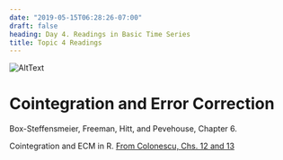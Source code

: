 ```yaml
---
date: "2019-05-15T06:28:26-07:00"
draft: false
heading: Day 4. Readings in Basic Time Series
title: Topic 4 Readings
---
```



![AltText](/img/HLogo.jpg)

# Cointegration and Error Correction

Box-Steffensmeier, Freeman, Hitt, and Pevehouse, Chapter 6.

Cointegration and ECM in R.  [From Colonescu, Chs. 12 and 13](https://bookdown.org/ccolonescu/RPoE4/time-series-nonstationarity.html)
